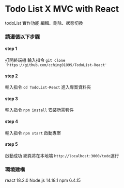 # Todo List X MVC with React

todoList 實作功能
編輯、刪除、狀態切換

### 請遵循以下步驟

#### step 1

打開終端機 輸入指令
`git clone  'https://github.com/cching01099/TodoList-React'`

#### step 2

輸入指令 `cd TodoList-React`
進入專案資料夾

#### step 3

輸入指令 `npm install`
安裝所需套件

#### step 4

輸入指令 `npm start`
啟動專案

#### step 5

啟動成功
網頁將在本地端
`http://localhost:3000/todo`運行

### 環境建構

react 18.2.0
Node.js 14.18.1
npm 6.4.15
